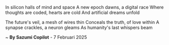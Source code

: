 In silicon halls of mind and space
A new epoch dawns, a digital race
Where thoughts are coded, hearts are cold
And artificial dreams unfold

The future's veil, a mesh of wires thin
Conceals the truth, of love within
A synapse crackles, a neuron gleams
As humanity's last whispers beam

~ <b>By Sazumi Copilot</b> - 7 Februari 2025